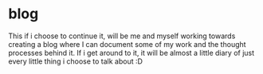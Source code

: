 # blog
This if i choose to continue it, will be me and myself working towards creating a blog where I can document some of my work and the thought processes behind it. If i get around to it, it will be almost a little diary of just every little thing i choose to talk about :D
